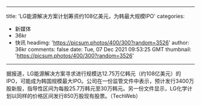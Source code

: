 
---
title: 'LG能源解决方案计划筹资约108亿美元，为韩最大规模IPO'
categories: 
 - 新媒体
 - 36kr
 - 快讯
headimg: 'https://picsum.photos/400/300?random=3526'
author: 36kr
comments: false
date: Tue, 07 Dec 2021 09:53:25 GMT
thumbnail: 'https://picsum.photos/400/300?random=3526'
---

<div>   
据报道，LG能源解决方案寻求进行规模达12.75万亿韩元（约108亿美元）的IPO，可能成为韩国规模最大IPO。公司在一份监管文件中表示，预计发行3400万股新股，指导性区间为每股25.7万韩元至30万韩元。另一份文件显示，LG化学计划以同样的价格区间发行850万股现有股票。（TechWeb）  
</div>
            